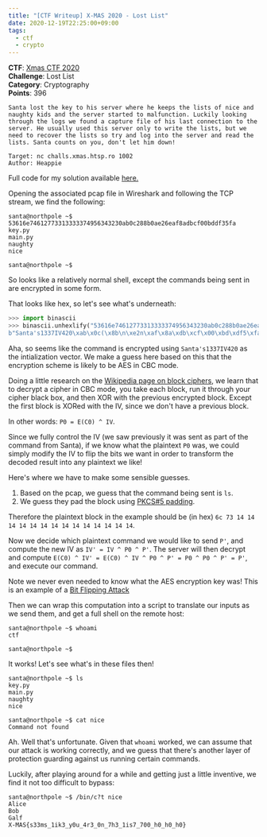 ```yaml
---
title: "[CTF Writeup] X-MAS 2020 - Lost List"
date: 2020-12-19T22:25:00+09:00
tags:
  - ctf
  - crypto
---
```


**CTF**: [Xmas CTF 2020](https://xmas.htsp.ro/)  
**Challenge**: Lost List  
**Category**: Cryptography  
**Points**: 396  

```
Santa lost the key to his server where he keeps the lists of nice and naughty kids and the server started to malfunction. Luckily looking through the logs we found a capture file of his last connection to the server. He usually used this server only to write the lists, but we need to recover the lists so try and log into the server and read the lists. Santa counts on you, don't let him down!

Target: nc challs.xmas.htsp.ro 1002
Author: Heappie
```

Full code for my solution available [here.](https://gist.github.com/rynorris/e36530c9fe9854dd95798ddc1c959164)

Opening the associated pcap file in Wireshark and following the TCP stream, we find the following:

```
santa@northpole ~$ 53616e74612773313333374956343230ab0c288b0ae26eaf8adbcf00bddf35fa
key.py
main.py
naughty
nice

santa@northpole ~$ 
```

So looks like a relatively normal shell, except the commands being sent in are encrypted in some form.

That looks like hex, so let's see what's underneath:

```python
>>> import binascii
>>> binascii.unhexlify("53616e74612773313333374956343230ab0c288b0ae26eaf8adbcf00bddf35fa")
b"Santa's1337IV420\xab\x0c(\x8b\n\xe2n\xaf\x8a\xdb\xcf\x00\xbd\xdf5\xfa"
```

Aha, so seems like the command is encrypted using `Santa's1337IV420` as the intialization vector.  We make a guess here based on this that the encryption scheme is likely to be AES in CBC mode.

Doing a little research on the [Wikipedia page on block ciphers](https://en.wikipedia.org/wiki/Block_cipher_mode_of_operation), we learn that to decrypt a cipher in CBC mode, you take each block, run it through your cipher black box, and then XOR with the previous encrypted block.  Except the first block is XORed with the IV, since we don't have a previous block.

In other words: `P0 = E(C0) ^ IV`.

Since we fully control the IV (we saw previously it was sent as part of the command from Santa), if we know what the plaintext `P0` was, we could simply modify the IV to flip the bits we want in order to transform the decoded result into any plaintext we like!

Here's where we have to make some sensible guesses.

  1. Based on the pcap, we guess that the command being sent is `ls`.
  2. We guess they pad the block using [PKCS#5 padding](https://en.wikipedia.org/wiki/Padding_(cryptography)#PKCS#5_and_PKCS#7).

Therefore the plaintext block in the example should be (in hex) `6c 73 14 14 14 14 14 14 14 14 14 14 14 14 14 14`.

Now we decide which plaintext command we would like to send `P'`, and compute the new IV as `IV' = IV ^ P0 ^ P'`.
The server will then decrypt and compute `E(C0) ^ IV' = E(C0) ^ IV ^ P0 ^ P' = P0 ^ P0 ^ P' = P'`, and execute our command.

Note we never even needed to know what the AES encryption key was!
This is an example of a [Bit Flipping Attack](https://en.wikipedia.org/wiki/Bit-flipping_attack)

Then we can wrap this computation into a script to translate our inputs as we send them, and get a full shell on the remote host:

```
santa@northpole ~$ whoami
ctf

santa@northpole ~$ 
```

It works!  Let's see what's in these files then!

```
santa@northpole ~$ ls
key.py
main.py
naughty
nice

santa@northpole ~$ cat nice
Command not found
```

Ah.  Well that's unfortunate.  Given that `whoami` worked, we can assume that our attack is working correctly, and we guess that there's another layer of protection guarding against us running certain commands.

Luckily, after playing around for a while and getting just a little inventive, we find it not too difficult to bypass:

```
santa@northpole ~$ /bin/c?t nice
Alice
Bob
Galf
X-MAS{s33ms_1ik3_y0u_4r3_0n_7h3_1is7_700_h0_h0_h0}
```

